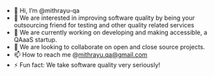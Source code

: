 - 👋 Hi, I’m @mithrayu-qa
- 👀 We are interested in improving software quality by being your outsourcing friend for testing and other quality related services
- 🌱 We are currently working on developing and making accessible, a QAaaS startup.
- 💞️ We are looking to collaborate on open and close source projects.
- 📫 How to reach me @mithrayu.qa@gmail.com
- ⚡ Fun fact: We take software quality very seriously!

<!--- 😄 Pronouns: He / Him --->

<!---
mithrayu-qa/mithrayu-qa is a ✨ special ✨ repository because its `README.md` (this file) appears on your GitHub profile.
You can click the Preview link to take a look at your changes.
--->
